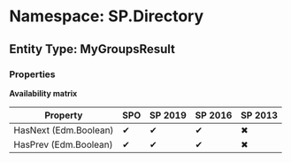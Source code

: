 # Namespace: SP.Directory

## Entity Type: MyGroupsResult

### Properties

**Availability matrix**

Property | SPO | SP 2019 | SP 2016 | SP 2013
----------|-----|---------|---------|--------
HasNext (Edm.Boolean) | ✔ | ✔ | ✔ | ✖
HasPrev (Edm.Boolean) | ✔ | ✔ | ✔ | ✖

